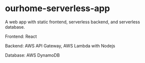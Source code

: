# ourhome-serverless-app
A web app with static frontend, serverless backend, and serverless database.


Frontend: React

Backend: AWS API Gateway, AWS Lambda with Nodejs

Database: AWS DynamoDB
